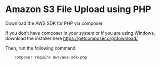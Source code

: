 ﻿# Amazon S3 File Upload using PHP

Download the AWS SDK for PHP via composer

If you don’t have composer in your system or if you are using Windows, download the installer here  https://getcomposer.org/download/


Then, run the following command

  		composer require aws/aws-sdk-php
